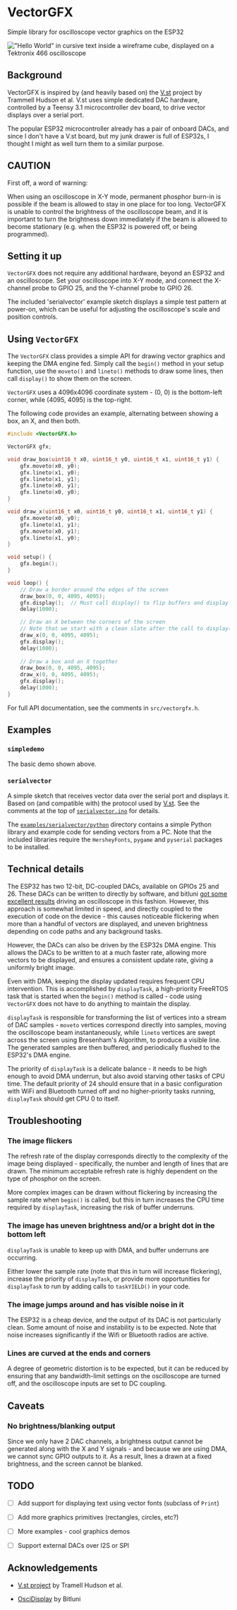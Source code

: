 # VectorGFX

Simple library for oscilloscope vector graphics on the ESP32

!["Hello World" in cursive text inside a wireframe cube, displayed on a Tektronix 466 oscilloscope](images/hellocube.jpg)

## Background

VectorGFX is inspired by (and heavily based on) the
[V.st](https://trmm.net/V.st/) project by Trammell Hudson et al. V.st
uses simple dedicated DAC hardware, controlled by a Teensy 3.1 microcontroller
dev board, to drive vector displays over a serial port.

The popular ESP32 microcontroller already has a pair of onboard DACs, and since
I don't have a V.st board, but my junk drawer is full of ESP32s, I thought I
might as well turn them to a similar purpose.

## CAUTION

First off, a word of warning:

When using an oscilloscope in X-Y mode, permanent phosphor burn-in is possible
if the beam is allowed to stay in one place for too long. VectorGFX is unable to
control the brightness of the oscilloscope beam, and it is important to turn the
brightness down immediately if the beam is allowed to become stationary (e.g.
when the ESP32 is powered off, or being programmed).

## Setting it up

`VectorGFX` does not require any additional hardware, beyond an ESP32 and an
oscilloscope. Set your oscilloscope into X-Y mode, and connect the X-channel
probe to GPIO 25, and the Y-channel probe to GPIO 26.

The included 'serialvector' example sketch displays a simple test pattern at
power-on, which can be useful for adjusting the oscilloscope's scale and
position controls.

## Using `VectorGFX`

The `VectorGFX` class provides a simple API for drawing vector graphics and
keeping the DMA engine fed. Simply call the `begin()` method in your setup
function, use the `moveto()` and `lineto()` methods to draw some lines, then
call `display()` to show them on the screen.

`VectorGFX` uses a 4096x4096 coordinate system - (0, 0) is the bottom-left
corner, while (4095, 4095) is the top-right.

The following code provides an example, alternating between showing a box, an X,
and then both.

```c++
#include <VectorGFX.h>

VectorGFX gfx;

void draw_box(uint16_t x0, uint16_t y0, uint16_t x1, uint16_t y1) {
    gfx.moveto(x0, y0);
    gfx.lineto(x1, y0);
    gfx.lineto(x1, y1);
    gfx.lineto(x0, y1);
    gfx.lineto(x0, y0);
}

void draw_x(uint16_t x0, uint16_t y0, uint16_t x1, uint16_t y1) {
    gfx.moveto(x0, y0);
    gfx.lineto(x1, y1);
    gfx.moveto(x0, y1);
    gfx.lineto(x1, y0);
}

void setup() {
    gfx.begin();
}

void loop() {
    // Draw a border around the edges of the screen
    draw_box(0, 0, 4095, 4095);
    gfx.display();  // Must call display() to flip buffers and display the image
    delay(1000);

    // Draw an X between the corners of the screen
    // Note that we start with a clean slate after the call to display() earlier
    draw_x(0, 0, 4095, 4095);
    gfx.display();
    delay(1000);
    
    // Draw a box and an X together
    draw_box(0, 0, 4095, 4095);
    draw_x(0, 0, 4095, 4095);
    gfx.display();
    delay(1000);
}

```

For full API documentation, see the comments in `src/vectorgfx.h`.

## Examples

### `simpledemo`

The basic demo shown above.

### `serialvector`

A simple sketch that receives vector data over the serial port and displays it.
Based on (and compatible with) the protocol used by
[V.st](https://trmm.net/V.st/). See the comments at the top of
[`serialvector.ino`](examples/serialvector/serialvector.ino) for details.

The [`examples/serialvector/python`](examples/serialvector/python) directory
contains a simple Python library and example code for sending vectors from a PC.
Note that the included libraries require the `HersheyFonts`, `pygame` and
`pyserial` packages to be installed.

## Technical details

The ESP32 has two 12-bit, DC-coupled DACs, available on GPIOs 25 and 26. These
DACs can be written to directly by software, and bitluni [got some excellent
results](https://bitluni.net/oscilloscope-as-display) driving an oscilloscope in
this fashion. However, this approach is somewhat limited in speed, and directly
coupled to the execution of code on the device - this causes noticeable
flickering when more than a handful of vectors are displayed, and uneven
brightness depending on code paths and any background tasks.

However, the DACs can also be driven by the ESP32s DMA engine. This allows the
DACs to be written to at a much faster rate, allowing more vectors to be
displayed, and ensures a consistent update rate, giving a uniformly bright
image.

Even with DMA, keeping the display updated requires frequent CPU intervention.
This is accomplished by `displayTask`,  a high-priority FreeRTOS task that is
started when the `begin()` method is called - code using `VectorGFX` does not
have to do anything to maintain the display.

`displayTask` is responsible for transforming the list of vertices into a stream
of DAC samples - `moveto` vertices correspond directly into samples, moving the
oscilloscope beam instantaneously, while `lineto` vertices are swept across the
screen using Bresenham's Algorithm, to produce a visible line. The generated
samples are then buffered, and periodically flushed to the ESP32's DMA engine.

The priority of `displayTask` is a delicate balance - it needs to be high enough
to avoid DMA underrun, but also avoid starving other tasks of CPU time. The
default priority of 24 should ensure that in a basic configuration with WiFi and
Bluetooth turned off and no higher-priority tasks running, `displayTask` should
get CPU 0 to itself.

## Troubleshooting

### The image flickers

The refresh rate of the display corresponds directly to the complexity of the
image being displayed - specifically, the number and length of lines that are
drawn. The minimum acceptable refresh rate is highly dependent on the type of
phosphor on the screen.

More complex images can be drawn without flickering by increasing the sample
rate when `begin()` is called, but this in turn increases the CPU time required
by `displayTask`, increasing the risk of buffer underruns.

### The image has uneven brightness and/or a bright dot in the bottom left

`displayTask` is unable to keep up with DMA, and buffer underruns are occurring.

Either lower the sample rate (note that this in turn will increase flickering),
increase the priority of `displayTask`, or provide more opportunities for
`displayTask` to run by adding calls to `taskYIELD()` in your code.

### The image jumps around and has visible noise in it

The ESP32 is a cheap device, and the output of its DAC is not particularly
clean. Some amount of noise and instability is to be expected. Note that noise
increases significantly if the Wifi or Bluetooth radios are active.

### Lines are curved at the ends and corners

A degree of geometric distortion is to be expected, but it can be reduced by
ensuring that any bandwidth-limit settings on the oscilloscope are turned off,
and the oscilloscope inputs are set to DC coupling.

## Caveats

### No brightness/blanking output

Since we only have 2 DAC channels, a brightness output cannot be generated along
with the X and Y signals - and because we are using DMA, we cannot sync GPIO
outputs to it. As a result, lines a drawn at a fixed brightness, and the screen
cannot be blanked.

## TODO

- [ ] Add support for displaying text using vector fonts (subclass of `Print`)

- [ ] Add more graphics primitives (rectangles, circles, etc?)

- [ ] More examples - cool graphics demos

- [ ] Support external DACs over I2S or SPI

## Acknowledgements

- [V.st project](https://trmm.net/V.st/) by Tramell Hudson et al.

- [OsciDisplay](https://bitluni.net/oscilloscope-as-display) by Bitluni
